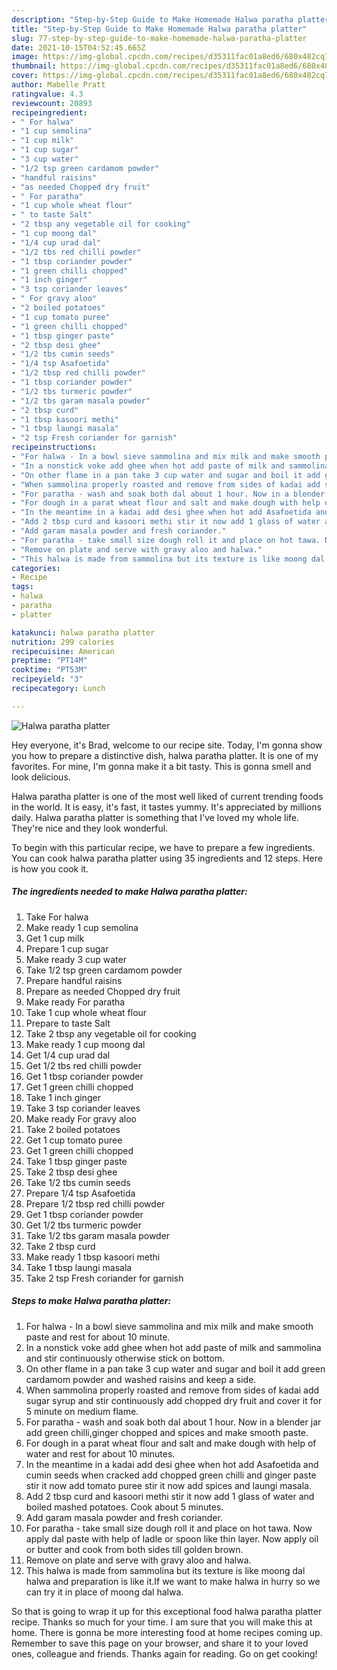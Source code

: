 ```yaml
---
description: "Step-by-Step Guide to Make Homemade Halwa paratha platter"
title: "Step-by-Step Guide to Make Homemade Halwa paratha platter"
slug: 77-step-by-step-guide-to-make-homemade-halwa-paratha-platter
date: 2021-10-15T04:52:45.665Z
image: https://img-global.cpcdn.com/recipes/d35311fac01a8ed6/680x482cq70/halwa-paratha-platter-recipe-main-photo.jpg
thumbnail: https://img-global.cpcdn.com/recipes/d35311fac01a8ed6/680x482cq70/halwa-paratha-platter-recipe-main-photo.jpg
cover: https://img-global.cpcdn.com/recipes/d35311fac01a8ed6/680x482cq70/halwa-paratha-platter-recipe-main-photo.jpg
author: Mabelle Pratt
ratingvalue: 4.3
reviewcount: 20893
recipeingredient:
- " For halwa"
- "1 cup semolina"
- "1 cup milk"
- "1 cup sugar"
- "3 cup water"
- "1/2 tsp green cardamom powder"
- "handful raisins"
- "as needed Chopped dry fruit"
- " For paratha"
- "1 cup whole wheat flour"
- " to taste Salt"
- "2 tbsp any vegetable oil for cooking"
- "1 cup moong dal"
- "1/4 cup urad dal"
- "1/2 tbs red chilli powder"
- "1 tbsp coriander powder"
- "1 green chilli chopped"
- "1 inch ginger"
- "3 tsp coriander leaves"
- " For gravy aloo"
- "2 boiled potatoes"
- "1 cup tomato puree"
- "1 green chilli chopped"
- "1 tbsp ginger paste"
- "2 tbsp desi ghee"
- "1/2 tbs cumin seeds"
- "1/4 tsp Asafoetida"
- "1/2 tbsp red chilli powder"
- "1 tbsp coriander powder"
- "1/2 tbs turmeric powder"
- "1/2 tbs garam masala powder"
- "2 tbsp curd"
- "1 tbsp kasoori methi"
- "1 tbsp laungi masala"
- "2 tsp Fresh coriander for garnish"
recipeinstructions:
- "For halwa - In a bowl sieve sammolina and mix milk and make smooth paste and rest for about 10 minute."
- "In a nonstick voke add ghee when hot add paste of milk and sammolina and stir continuously otherwise stick on bottom."
- "On other flame in a pan take 3 cup water and sugar and boil it add green cardamom powder and washed raisins and keep a side."
- "When sammolina properly roasted and remove from sides of kadai add sugar syrup and stir continuously add chopped dry fruit and cover it for 5 minute on medium flame."
- "For paratha - wash and soak both dal about 1 hour. Now in a blender jar add green chilli,ginger chopped and spices and make smooth paste."
- "For dough in a parat wheat flour and salt and make dough with help of water and rest for about 10 minutes."
- "In the meantime in a kadai add desi ghee when hot add Asafoetida and cumin seeds when cracked add chopped green chilli and ginger paste stir it now add tomato puree stir it now add spices and laungi masala."
- "Add 2 tbsp curd and kasoori methi stir it now add 1 glass of water and boiled mashed potatoes. Cook about 5 minutes."
- "Add garam masala powder and fresh coriander."
- "For paratha - take small size dough roll it and place on hot tawa. Now apply dal paste with help of ladle or spoon like thin layer. Now apply oil or butter and cook from both sides till golden brown."
- "Remove on plate and serve with gravy aloo and halwa."
- "This halwa is made from sammolina but its texture is like moong dal halwa and preparation is like it.If we want to make halwa in hurry so we can try it in place of moong dal halwa."
categories:
- Recipe
tags:
- halwa
- paratha
- platter

katakunci: halwa paratha platter 
nutrition: 299 calories
recipecuisine: American
preptime: "PT14M"
cooktime: "PT53M"
recipeyield: "3"
recipecategory: Lunch

---
```



![Halwa paratha platter](https://img-global.cpcdn.com/recipes/d35311fac01a8ed6/680x482cq70/halwa-paratha-platter-recipe-main-photo.jpg)

Hey everyone, it's Brad, welcome to our recipe site. Today, I'm gonna show you how to prepare a distinctive dish, halwa paratha platter. It is one of my favorites. For mine, I'm gonna make it a bit tasty. This is gonna smell and look delicious.



Halwa paratha platter is one of the most well liked of current trending foods in the world. It is easy, it's fast, it tastes yummy. It's appreciated by millions daily. Halwa paratha platter is something that I've loved my whole life. They're nice and they look wonderful.


To begin with this particular recipe, we have to prepare a few ingredients. You can cook halwa paratha platter using 35 ingredients and 12 steps. Here is how you cook it.

<!--inarticleads1-->

##### The ingredients needed to make Halwa paratha platter:

1. Take  For halwa
1. Make ready 1 cup semolina
1. Get 1 cup milk
1. Prepare 1 cup sugar
1. Make ready 3 cup water
1. Take 1/2 tsp green cardamom powder
1. Prepare handful raisins
1. Prepare as needed Chopped dry fruit
1. Make ready  For paratha
1. Take 1 cup whole wheat flour
1. Prepare  to taste Salt
1. Take 2 tbsp any vegetable oil for cooking
1. Make ready 1 cup moong dal
1. Get 1/4 cup urad dal
1. Get 1/2 tbs red chilli powder
1. Get 1 tbsp coriander powder
1. Get 1 green chilli chopped
1. Take 1 inch ginger
1. Take 3 tsp coriander leaves
1. Make ready  For gravy aloo
1. Take 2 boiled potatoes
1. Get 1 cup tomato puree
1. Get 1 green chilli chopped
1. Take 1 tbsp ginger paste
1. Take 2 tbsp desi ghee
1. Take 1/2 tbs cumin seeds
1. Prepare 1/4 tsp Asafoetida
1. Prepare 1/2 tbsp red chilli powder
1. Get 1 tbsp coriander powder
1. Get 1/2 tbs turmeric powder
1. Take 1/2 tbs garam masala powder
1. Take 2 tbsp curd
1. Make ready 1 tbsp kasoori methi
1. Take 1 tbsp laungi masala
1. Take 2 tsp Fresh coriander for garnish




<!--inarticleads2-->

##### Steps to make Halwa paratha platter:

1. For halwa - In a bowl sieve sammolina and mix milk and make smooth paste and rest for about 10 minute.
1. In a nonstick voke add ghee when hot add paste of milk and sammolina and stir continuously otherwise stick on bottom.
1. On other flame in a pan take 3 cup water and sugar and boil it add green cardamom powder and washed raisins and keep a side.
1. When sammolina properly roasted and remove from sides of kadai add sugar syrup and stir continuously add chopped dry fruit and cover it for 5 minute on medium flame.
1. For paratha - wash and soak both dal about 1 hour. Now in a blender jar add green chilli,ginger chopped and spices and make smooth paste.
1. For dough in a parat wheat flour and salt and make dough with help of water and rest for about 10 minutes.
1. In the meantime in a kadai add desi ghee when hot add Asafoetida and cumin seeds when cracked add chopped green chilli and ginger paste stir it now add tomato puree stir it now add spices and laungi masala.
1. Add 2 tbsp curd and kasoori methi stir it now add 1 glass of water and boiled mashed potatoes. Cook about 5 minutes.
1. Add garam masala powder and fresh coriander.
1. For paratha - take small size dough roll it and place on hot tawa. Now apply dal paste with help of ladle or spoon like thin layer. Now apply oil or butter and cook from both sides till golden brown.
1. Remove on plate and serve with gravy aloo and halwa.
1. This halwa is made from sammolina but its texture is like moong dal halwa and preparation is like it.If we want to make halwa in hurry so we can try it in place of moong dal halwa.




So that is going to wrap it up for this exceptional food halwa paratha platter recipe. Thanks so much for your time. I am sure that you will make this at home. There is gonna be more interesting food at home recipes coming up. Remember to save this page on your browser, and share it to your loved ones, colleague and friends. Thanks again for reading. Go on get cooking!
